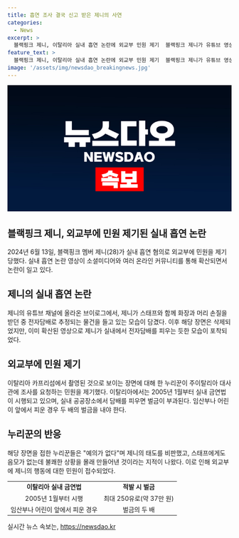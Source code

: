 ```yaml
---
title: 흡연 조사 결국 신고 받은 제니의 사연
categories:
  - News
excerpt: >
  블랙핑크 제니, 이탈리아 실내 흡연 논란에 외교부 민원 제기  블랙핑크 제니가 유튜브 영상에서 이탈리아 실내에서 전자담배 피우는 모습을 보여 논란이 일고 있다. 이에 누리꾼들은 제니의 태도를 비판하고, 주이탈리아 대사관에 조사를 요청하는 민원을 접수했다. 이탈리아 실내 금연법 위반으로 최대 250유로(한화 약 37만 원)의 벌금이 부과된다는 사실이 더해져 논란이 확산되고 있다. 함께 읽어보면 좋을 만한 기사!
feature_text: >
  블랙핑크 제니, 이탈리아 실내 흡연 논란에 외교부 민원 제기  블랙핑크 제니가 유튜브 영상에서 이탈리아 실내에서 전자담배 피우는 모습을 보여 논란이 일고 있다. 이에 누리꾼들은 제니의 태도를 비판하고, 주이탈리아 대사관에 조사를 요청하는 민원을 접수했다. 이탈리아 실내 금연법 위반으로 최대 250유로(한화 약 37만 원)의 벌금이 부과된다는 사실이 더해져 논란이 확산되고 있다. 함께 읽어보면 좋을 만한 기사!
image: '/assets/img/newsdao_breakingnews.jpg'
---
```


<p><img src="/assets/img/newsdao_breakingnews.jpg" alt="ranknews 속보" /></p>

<h2>블랙핑크 제니, 외교부에 민원 제기된 실내 흡연 논란</h2>

<p data-ke-size="size16">2024년 6월 13일, 블랙핑크 멤버 제니(28)가 실내 흡연 혐의로 외교부에 민원을 제기당했다. 실내 흡연 논란 영상이 소셜미디어와 여러 온라인 커뮤니티를 통해 확산되면서 논란이 일고 있다.</p>

<h2 data-ke-size="size26">제니의 실내 흡연 논란</h2>

<p data-ke-size="size16">제니의 유튜브 채널에 올라온 브이로그에서, 제니가 스태프와 함께 화장과 머리 손질을 받던 중 전자담배로 추정되는 물건을 들고 있는 모습이 담겼다. 이후 해당 장면은 삭제되었지만, 이미 확산된 영상으로 제니가 실내에서 전자담배를 피우는 듯한 모습이 포착되었다.</p>

<h2 data-ke-size="size26">외교부에 민원 제기</h2>

<p data-ke-size="size16">이탈리아 카프리섬에서 촬영된 것으로 보이는 장면에 대해 한 누리꾼이 주이탈리아 대사관에 조사를 요청하는 민원을 제기했다. 이탈리아에서는 2005년 1월부터 실내 금연법이 시행되고 있으며, 실내 공공장소에서 담배를 피우면 벌금이 부과된다. 임산부나 어린이 앞에서 피운 경우 두 배의 벌금을 내야 한다.</p>

<h2 data-ke-size="size26">누리꾼의 반응</h2>

<p data-ke-size="size16">해당 장면을 접한 누리꾼들은 "예의가 없다"며 제니의 태도를 비판했고, 스태프에게도 음모가 없는데 불쾌한 상황을 몰래 만들어낸 것이라는 지적이 나왔다. 이로 인해 외교부에 제니의 행동에 대한 민원이 접수되었다. </p>

<table>
    <tr>
        <td style="text-align: center; height: 17px;"><b>이탈리아 실내 금연법</b></td>
        <td style="text-align: center; height: 17px;"><b>적발 시 벌금</b></td>
    </tr>
    <tr>
        <td style="text-align: center; height: 17px;">2005년 1월부터 시행</td>
        <td style="text-align: center; height: 17px;">최대 250유로(약 37만 원)</td>
    </tr>
    <tr>
        <td style="text-align: center; height: 17px;">임산부나 어린이 앞에서 피운 경우</td>
        <td style="text-align: center; height: 17px;">벌금의 두 배</td>
    </tr>
</table>
실시간 뉴스 속보는, <a href="https://newsdao.kr" rel="dofollow">https://newsdao.kr</a>


